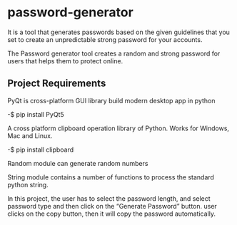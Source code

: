 # password-generator

It is a tool that generates passwords based on the given guidelines that you set to create an unpredictable strong password for your accounts.

The Password generator tool creates a random and strong password for users that helps them to protect online.

## Project Requirements

PyQt is cross-platform GUI library build modern desktop app in python

-$ pip install PyQt5

A cross platform clipboard operation library of Python. Works for Windows, Mac and Linux.

-$ pip install clipboard

Random module can generate random numbers

String module contains a number of functions to process the standard python string.

In this project, the user has to select the password length, and select password type and then click on the “Generate Password” button. user clicks on the copy button, then it will copy the password automatically.

